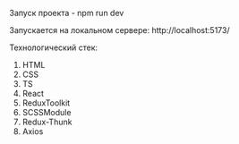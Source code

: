 Запуск проекта - npm run dev

Запускается на локальном сервере: http://localhost:5173/

Технологический стек:

1. HTML
2. CSS
3. TS
4. React
5. ReduxToolkit
6. SCSSModule
7. Redux-Thunk
8. Axios
